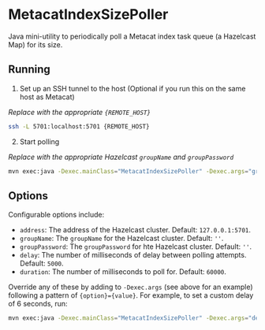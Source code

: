 # MetacatIndexSizePoller

Java mini-utility to periodically poll a Metacat index task queue (a Hazelcast Map) for its size.

## Running

1. Set up an SSH tunnel to the host (Optional if you run this on the same host as Metacat)

_Replace with the appropriate `{REMOTE_HOST}`_

```sh
ssh -L 5701:localhost:5701 {REMOTE_HOST}
```

2. Start polling

_Replace with the appropriate Hazelcast `groupName` and `groupPassword`_

```sh
mvn exec:java -Dexec.mainClass="MetacatIndexSizePoller" -Dexec.args="groupName={NAME} groupPassword={PASSWORD}"
```

## Options

Configurable options include:

- `address`: The address of the Hazelcast cluster. Default: `127.0.0.1:5701`.
- `groupName`: The `groupName` for the Hazelcast cluster. Default: `''`.
- `groupPassword`: The `groupPassword` for hte Hazelcast cluster. Default: `''`.
- `delay`: The number of milliseconds of delay between polling attempts. Default: `5000`.
- `duration`: The number of milliseconds to poll for. Default: `60000`.

Override any of these by adding to `-Dexec.args` (see above for an example) following a pattern of `{option}={value}`. For example, to set a custom delay of 6 seconds, run:

```sh
mvn exec:java -Dexec.mainClass="MetacatIndexSizePoller" -Dexec.args="delay=6000"
```
